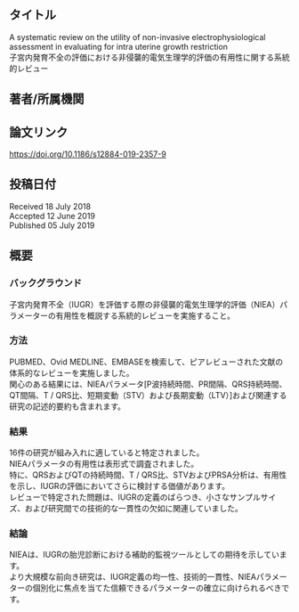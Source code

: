 ## タイトル
A systematic review on the utility of non-invasive electrophysiological assessment in evaluating for intra uterine growth restriction  
子宮内発育不全の評価における非侵襲的電気生理学的評価の有用性に関する系統的レビュー

## 著者/所属機関

## 論文リンク
https://doi.org/10.1186/s12884-019-2357-9

## 投稿日付
Received 18 July 2018  
Accepted 12 June 2019  
Published 05 July 2019

## 概要
### バックグラウンド
子宮内発育不全（IUGR）を評価する際の非侵襲的電気生理学的評価（NIEA）パラメーターの有用性を概説する系統的レビューを実施すること。

### 方法
PUBMED、Ovid MEDLINE、EMBASEを検索して、ピアレビューされた文献の体系的なレビューを実施しました。  
関心のある結果には、NIEAパラメータ\[P波持続時間、PR間隔、QRS持続時間、QT間隔、T / QRS比、短期変動（STV）および長期変動（LTV）\]および関連する研究の記述的要約も含まれます。

### 結果
16件の研究が組み入れに適していると特定されました。  
NIEAパラメータの有用性は表形式で調査されました。  
特に、QRSおよびQTの持続時間、T / QRS比、STVおよびPRSA分析は、有用性を示し、IUGRの評価においてさらに検討する価値があります。  
レビューで特定された問題は、IUGRの定義のばらつき、小さなサンプルサイズ、および研究間での技術的な一貫性の欠如に関連していました。

### 結論
NIEAは、IUGRの胎児診断における補助的監視ツールとしての期待を示しています。  
より大規模な前向き研究は、IUGR定義の均一性、技術的一貫性、NIEAパラメーターの個別化に焦点を当てた信頼できるパラメーターの確立に向けられるべきです。
